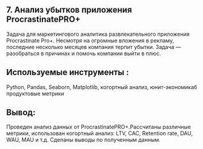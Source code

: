 ## 7. Анализ убытков приложения ProcrastinatePRO+
Задача для маркетингового аналитика развлекательного приложения Procrastinate Pro+. Несмотря на огромные вложения в рекламу, последние несколько месяцев компания терпит убытки. Задача — разобраться в причинах и помочь компании выйти в плюс.

## Используемые инструменты : 
Python, Pandas, Seaborn, Matplotlib, когортный анализ, юнит-экономикаб продуктовые метрики

## Вывод:
Проведен анализ данных от ProcrastinatePRO+.Рассчитаны различные метрики, использован когортный анализ: LTV, CAC, Retention rate, DAU, WAU, MAU и т.д. Сделаны выводы по полученным данным.
